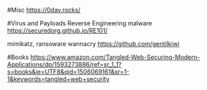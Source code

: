 #Misc
https://0day.rocks/

#Virus and Payloads
Reverse Engineering malware
https://securedorg.github.io/RE101/


mimikatz, ransoware wannacry
https://github.com/gentilkiwi


#Books
https://www.amazon.com/Tangled-Web-Securing-Modern-Applications/dp/1593273886/ref=sr_1_1?s=books&ie=UTF8&qid=1506069161&sr=1-1&keywords=tangled+web+security

